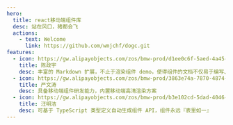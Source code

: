 ```yaml
---
hero:
  title: react移动端组件库
  desc: 站在风口，猪都会飞
  actions:
    - text: Welcome
      link: https://github.com/wmjchf/dogc.git
features:
  - icon: https://gw.alipayobjects.com/zos/bmw-prod/d1ee0c6f-5aed-4a45-a507-339a4bfe076c/k7bjsocq_w144_h144.png
    title: 陈政宇
    desc: 丰富的 Markdown 扩展，不止于渲染组件 demo，使得组件的文档不仅易于编写、管理，还好看、好用
  - icon: https://gw.alipayobjects.com/zos/bmw-prod/3863e74a-7870-4874-b1e1-00a8cdf47684/kj9t7ww3_w144_h144.png
    title: 严文涛
    desc: 具备移动端组件研发能力，内置移动端高清渲染方案
  - icon: https://gw.alipayobjects.com/zos/bmw-prod/b3e102cd-5dad-4046-a02a-be33241d1cc7/kj9t8oji_w144_h144.png
    title: 汪明洁
    desc: 可基于 TypeScript 类型定义自动生成组件 API，组件永远『表里如一』
---
```

